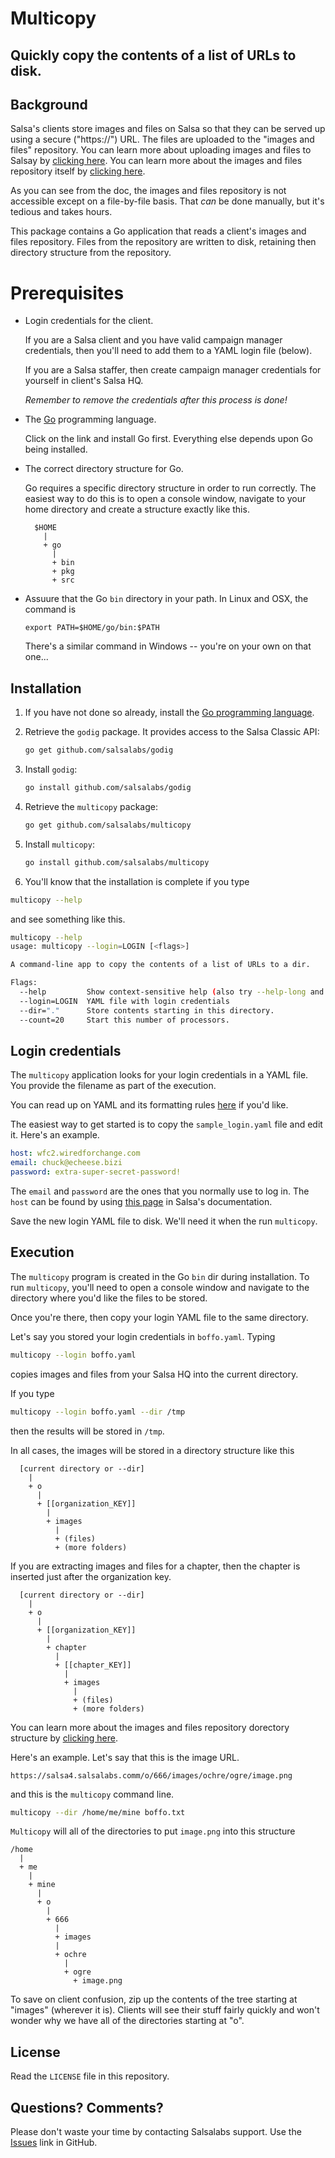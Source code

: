 # Multicopy
## Quickly copy the contents of a list of URLs to disk.

## Background
Salsa's clients store images and files on Salsa so that they can 
be served up using a secure ("https://") URL.  The files are uploaded to the "images and files" repository.  You can learn more
about uploading images and files to Salsay by [clicking here](https://help.salsalabs.com/hc/en-us/articles/223342607-Upload-images-or-files-to-Salsa).
You can learn more about the images and files repository itself by [clicking  here](https://help.salsalabs.com/hc/en-us/articles/223342727-Managing-files-uploaded-to-Salsa). 

As you can see from the doc, the images and files repository is not accessible except on a file-by-file basis.  That _can_ be done manually, but it's tedious and takes hours.

This package contains a Go application that reads a client's images and files repository.
Files from the repository are written to disk, retaining then directory structure from the repository.
# Prerequisites
* Login credentials for the client.

    If you are a Salsa client and you have valid campaign manager credentials, then you'll need to add them to a YAML login file (below).

    If you are a Salsa staffer, then create campaign manager credentials for yourself in client's Salsa HQ.

    *_Remember to remove the credentials after this process is done!_*

* The [Go](https://golang.org/doc/install) programming language.

    Click on the link and install Go first.  Everything else depends upon Go being installed.

* The correct directory structure for Go.

    Go requires a specific directory structure in order to run correctly.  The easiest way to do this is to open a console window, navigate to your home directory and create a structure exactly like this.
  ```
    $HOME
      |
      + go
        |
        + bin
        + pkg
        + src
  ```

* Assuure that the Go `bin` directory in your path.  In Linux and OSX, the command is

    ```export PATH=$HOME/go/bin:$PATH```
  
  There's a similar command in Windows -- you're on your own on that one...
## Installation

1. If you have not done so already, install the [Go programming language](https://golang.org/doc/install).
1. Retrieve the `godig` package.  It provides access to the Salsa Classic API:
    ```bash
    go get github.com/salsalabs/godig
    ```
1. Install `godig`:
    ```bash
    go install github.com/salsalabs/godig
    ```

1. Retrieve the `multicopy` package:
    ```bash
    go get github.com/salsalabs/multicopy
    ```
1. Install `multicopy`:
    ```bash
    go install github.com/salsalabs/multicopy
    ```
1. You'll know that the installation is complete if you type
```bash
multicopy --help
```
and see something like this.
```bash
multicopy --help
usage: multicopy --login=LOGIN [<flags>]

A command-line app to copy the contents of a list of URLs to a dir.

Flags:
  --help         Show context-sensitive help (also try --help-long and --help-man).
  --login=LOGIN  YAML file with login credentials
  --dir="."      Store contents starting in this directory.
  --count=20     Start this number of processors.
  ```

## Login credentials

The `multicopy` application looks for your login credentials in a YAML file.  You provide the filename as part of the execution.

You can read up on YAML and its formatting rules [here](https://en.wikipedia.org/wiki/YAML) if you'd like.

  The easiest way to get started is to  copy the `sample_login.yaml` file and edit it.  Here's an example.
```yaml
host: wfc2.wiredforchange.com
email: chuck@echeese.bizi
password: extra-super-secret-password!
```
The `email` and `password` are the ones that you normally use to log in. The `host` can be found by using [this page](https://help.salsalabs.com/hc/en-us/articles/115000341773-Salsa-Application-Program-Interface-API-#api_host) in Salsa's documentation.

Save the new login YAML file to disk.  We'll need it when the run `multicopy`.

## Execution

The `multicopy` program is created in the Go `bin` dir during installation.  To run `multicopy`, you'll need to open a console window and navigate to the directory where you'd like the files to be stored.

Once you're there, then copy your login YAML file to the same directory.

Let's say you stored your login credentials in `boffo.yaml`.  Typing
```bash
multicopy --login boffo.yaml
```
copies images and files from your Salsa HQ into the current directory.

If you type 
```bash
multicopy --login boffo.yaml --dir /tmp
```
then the results will be stored in `/tmp`.

In all cases, the images will be stored in a directory structure like this

```
  [current directory or --dir]
    |
    + o
      |
      + [[organization_KEY]]
        |
        + images
          |
          + (files)
          + (more folders)
```
If you are extracting images and files for a chapter, then the chapter is inserted just after the organization key.
```
  [current directory or --dir]
    |
    + o
      |
      + [[organization_KEY]]
        |
        + chapter
          |
          + [[chapter_KEY]]
            |
            + images
              |
              + (files)
              + (more folders)
```
You can learn more about the images and files repository dorectory structure by [clicking  here](https://help.salsalabs.com/hc/en-us/articles/223342727-Managing-files-uploaded-to-Salsa).

Here's an example.  Let's say that this is the image URL.

`https://salsa4.salsalabs.comm/o/666/images/ochre/ogre/image.png`

and this is the `multicopy` command line.
```bash
multicopy --dir /home/me/mine boffo.txt
```
`Multicopy` will all of the directories to put `image.png` into this structure

```
/home
  |
  + me
    |
    + mine
      |
      + o
        |
        + 666
          | 
          + images
          |
          + ochre
            |
            + ogre
              + image.png
```

To save on client confusion, zip up the contents of the tree starting at "images" (wherever it is).  Clients will see their stuff fairly quickly and won't wonder why we have all of the directories starting at "o".

## License
Read the `LICENSE` file in this repository.
## Questions?  Comments?
Please don't waste your time by contacting Salsalabs support. Use the [Issues](https://github.com/salsalabs/multicopy/issues) link
in GitHub. 
